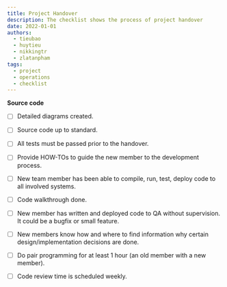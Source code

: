```yaml
---
title: Project Handover
description: The checklist shows the process of project handover
date: 2022-01-01
authors:
  - tieubao
  - huytieu
  - nikkingtr
  - zlatanpham
tags:
  - project
  - operations
  - checklist
---
```


**Source code**

- [ ] Detailed diagrams created.
- [ ] Source code up to standard.
- [ ] All tests must be passed prior to the handover.
- [ ] Provide HOW-TOs to guide the new member to the development process.
- [ ] New team member has been able to compile, run, test, deploy code to all involved systems.
- [ ] Code walkthrough done.
- [ ] New member has written and deployed code to QA without supervision. It could be a bugfix or small feature.
- [ ] New members know how and where to find information why certain design/implementation decisions are done.
- [ ] Do pair programming for at least 1 hour (an old member with a new member).
- [ ] Code review time is scheduled weekly.

